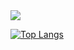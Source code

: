 <picture align="left">
  <source
    srcset="https://gitstats.derekpalmercreative.com/api?username=derek-palmer&show_icons=true&theme=dark&show=reviews,discussions_started,discussions_answered,prs_merged,prs_merged_percentage"
    media="(prefers-color-scheme: dark)"
  />
  <source
    srcset="https://gitstats.derekpalmercreative.com/api?username=derek-palmer&show_icons=true&show=reviews,discussions_started,discussions_answered,prs_merged,prs_merged_percentage"
    media="(prefers-color-scheme: light), (prefers-color-scheme: no-preference)"
  />
  <img src="https://gitstats.derekpalmercreative.com/api?username=derek-palmer&show_icons=true&show=reviews,discussions_started,discussions_answered,prs_merged,prs_merged_percentage" />
</picture>

[![Top Langs](https://gitstats.derekpalmercreative.com/api/top-langs/?username=derek-palmer&layout=compact)](https://github.com/derek-palmer/github-readme-stats)

